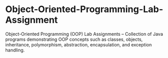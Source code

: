 # Object-Oriented-Programming-Lab-Assignment
Object-Oriented Programming (OOP) Lab Assignments – Collection of Java programs demonstrating OOP concepts such as classes, objects, inheritance, polymorphism, abstraction, encapsulation, and exception handling.
